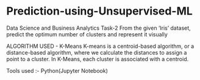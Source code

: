 # Prediction-using-Unsupervised-ML
Data Science and Business Analytics Task-2
From the given ‘Iris’ dataset, predict the optimum number of clusters and represent it visually

ALGORITHM USED - K-Means
K-means is a centroid-based algorithm, or a distance-based algorithm, where we calculate the distances to assign a point to a cluster. In K-Means, each cluster is associated with a centroid.

Tools used :- Python(Jupyter Notebook)
